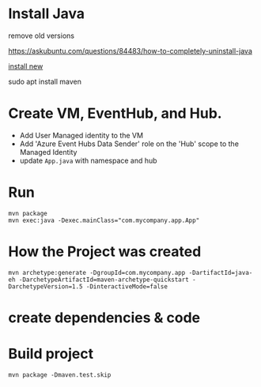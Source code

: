 
# Install Java

remove old versions

https://askubuntu.com/questions/84483/how-to-completely-uninstall-java

[install new](https://learn.microsoft.com/en-us/java/openjdk/install#install-on-ubuntu)

sudo apt install maven

#  Create VM, EventHub, and Hub.

* Add User Managed identity to the VM
* Add 'Azure Event Hubs Data Sender' role on the 'Hub' scope to the Managed Identity
* update `App.java` with namespace and hub

# Run

```
mvn package
mvn exec:java -Dexec.mainClass="com.mycompany.app.App"
```



# How the Project was created

```
mvn archetype:generate -DgroupId=com.mycompany.app -DartifactId=java-eh -DarchetypeArtifactId=maven-archetype-quickstart -DarchetypeVersion=1.5 -DinteractiveMode=false
```

#  create dependencies & code

<see pom.xml  and App.java>


#  Build project

```
mvn package -Dmaven.test.skip
```

